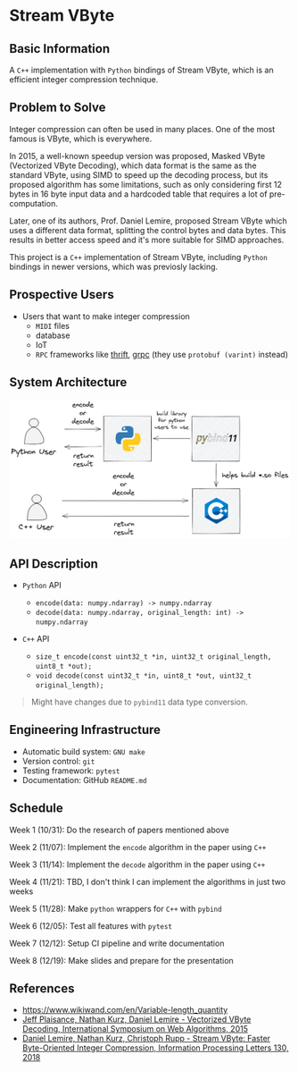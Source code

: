 # Stream VByte

## Basic Information

A `C++` implementation with `Python` bindings of Stream VByte, which is an efficient integer compression technique.

## Problem to Solve

Integer compression can often be used in many places. One of the most famous is VByte, which is everywhere. 

In 2015, a well-known speedup version was proposed, Masked VByte (Vectorized VByte Decoding), which data format is the same as the standard VByte, using SIMD to speed up the decoding process, but its proposed algorithm has some limitations, such as only considering first 12 bytes in 16 byte input data and a hardcoded table that requires a lot of pre-computation. 

Later, one of its authors, Prof. Daniel Lemire, proposed Stream VByte which uses a different data format, splitting the control bytes and data bytes. This results in better access speed and it's more suitable for SIMD approaches.

This project is a `C++` implementation of Stream VByte, including `Python` bindings in newer versions, which was previosly lacking.

## Prospective Users

- Users that want to make integer compression
  - `MIDI` files
  - database
  - IoT
  - `RPC` frameworks like [thrift](https://github.com/facebook/fbthrift), [grpc](https://github.com/grpc/grpc) (they use `protobuf (varint)` instead)

## System Architecture

![System Architecture](assets/system-architecture.png)

## API Description

- `Python` API
  - `encode(data: numpy.ndarray) -> numpy.ndarray`
  - `decode(data: numpy.ndarray, original_length: int) -> numpy.ndarray`

- `C++` API
  - `size_t encode(const uint32_t *in, uint32_t original_length, uint8_t *out);`
  - `void decode(const uint32_t *in, uint8_t *out, uint32_t original_length);`

> Might have changes due to `pybind11` data type conversion.

## Engineering Infrastructure

- Automatic build system: `GNU make`
- Version control: `git`
- Testing framework: `pytest`
- Documentation: GitHub `README.md`

## Schedule

Week 1 (10/31): Do the research of papers mentioned above

Week 2 (11/07): Implement the `encode` algorithm in the paper using `C++`

Week 3 (11/14): Implement the `decode` algorithm in the paper using `C++`

Week 4 (11/21): TBD, I don't think I can implement the algorithms in just two weeks

Week 5 (11/28): Make `python` wrappers for `C++` with `pybind`

Week 6 (12/05): Test all features with `pytest`

Week 7 (12/12): Setup CI pipeline and write documentation

Week 8 (12/19): Make slides and prepare for the presentation

## References

- <https://www.wikiwand.com/en/Variable-length_quantity>
- [Jeff Plaisance, Nathan Kurz, Daniel Lemire - Vectorized VByte Decoding, International Symposium on Web Algorithms, 2015](https://arxiv.org/abs/1503.07387)
- [Daniel Lemire, Nathan Kurz, Christoph Rupp - Stream VByte: Faster Byte-Oriented Integer Compression, Information Processing Letters 130, 2018](https://arxiv.org/abs/1709.08990)
